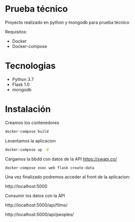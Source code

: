 # Prueba técnico
Proyecto realizado en python y mongodb para prueba técnico

Requisitos:
 * Docker
 * Docker-compose

# Tecnologias
* Python 3.7
* Flask 1.0
* mongodb

# Instalación
Creamos los contenedores
```bash
docker-compose build
```

Levantamos la aplicacion
```bash
docker-compose up -d
```

Cargamos la bbdd con datos de la API https://swapi.co/
```bash
docker-compose exec web flask create-data
```

Una vez finalizado podremos acceder al front de la aplicacion:

http://localhost:5000

Consumir los datos con la API

http://localhost:5000/api/films/

http://localhost:5000/api/peoples/